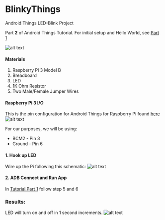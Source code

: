 # BlinkyThings
Android Things LED-Blink Project

Part **2** of Android Things Tutorial. For initial setup and Hello World, see [Part 1](https://github.com/agarner101/HelloThings)

![alt text](https://media.giphy.com/media/5Yfaif8BvQv6RUvH2N/giphy.gif)

#### Materials
1. Raspberry Pi 3 Model B
2. Breadboard
3. LED
4. 1K Ohm Resistor
5. Two Male/Female Jumper Wires

#### Raspberry Pi 3 I/O
This is the pin configuration for Android Things for Raspberry Pi found [here](https://developer.android.com/things/hardware/raspberrypi-io)
![alt text](https://i.imgur.com/tgKhOJX.png)

For our purposes, we will be using:
- BCM2 - Pin 3
- Ground - Pin 6

#### 1. Hook up LED
Wire up the Pi following this schematic:
![alt text](https://i.imgur.com/2xIoNEz.png)

#### 2. ADB Connect and Run App
In [Tutorial Part 1](https://github.com/agarner101/HelloThings/blob/master/README.md) follow step 5 and 6

### Results:
LED will turn on and off in 1 second increments.
![alt text](https://media.giphy.com/media/5Yfaif8BvQv6RUvH2N/giphy.gif)
